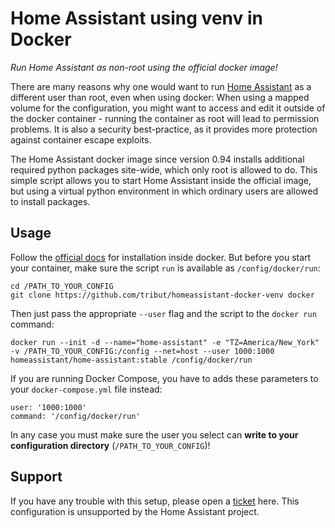# Home Assistant using venv in Docker

*Run Home Assistant as non-root using the official docker image!*

There are many reasons why one would want to run [Home Assistant] as a different user than root, even when using docker:
When using a mapped volume for the configuration, you might want to access and edit it outside of the docker container - running the container as root will lead to permission problems. It is also a security best-practice, as it provides more protection against container escape exploits.

The Home Assistant docker image since version 0.94 installs additional required python packages site-wide, which only root is allowed to do. This simple script allows you to start Home Assistant inside the official image, but using a virtual python environment in which ordinary users are allowed to install packages.

## Usage

Follow the [official docs] for installation inside docker. But before you start your container, make sure the script `run` is available as `/config/docker/run`:

    cd /PATH_TO_YOUR_CONFIG
    git clone https://github.com/tribut/homeassistant-docker-venv docker

Then just pass the appropriate `--user` flag and the script to the `docker run` command:

    docker run --init -d --name="home-assistant" -e "TZ=America/New_York" -v /PATH_TO_YOUR_CONFIG:/config --net=host --user 1000:1000 homeassistant/home-assistant:stable /config/docker/run

If you are running Docker Compose, you have to adds these parameters to your `docker-compose.yml` file instead:

    user: '1000:1000'
    command: '/config/docker/run'

In any case you must make sure the user you select can **write to your configuration directory** (`/PATH_TO_YOUR_CONFIG`)!

## Support

If you have any trouble with this setup, please open a [ticket] here. This configuration is unsupported by the Home Assistant project.

[Home Assistant]: https://www.home-assistant.io/
[official docs]: https://www.home-assistant.io/docs/installation/docker/
[ticket]: https://github.com/tribut/homeassistant-docker-venv/issues
